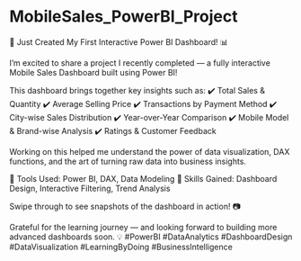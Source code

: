 # MobileSales_PowerBI_Project

🚀 Just Created My First Interactive Power BI Dashboard! 📊

I’m excited to share a project I recently completed — a fully interactive Mobile Sales Dashboard built using Power BI!

This dashboard brings together key insights such as:
✔️ Total Sales & Quantity
✔️ Average Selling Price
✔️ Transactions by Payment Method
✔️ City-wise Sales Distribution
✔️ Year-over-Year Comparison
✔️ Mobile Model & Brand-wise Analysis
✔️ Ratings & Customer Feedback

Working on this helped me understand the power of data visualization, DAX functions, and the art of turning raw data into business insights.

🔹 Tools Used: Power BI, DAX, Data Modeling
🔹 Skills Gained: Dashboard Design, Interactive Filtering, Trend Analysis

Swipe through to see snapshots of the dashboard in action! 📷

Grateful for the learning journey — and looking forward to building more advanced dashboards soon. 💡
#PowerBI #DataAnalytics #DashboardDesign #DataVisualization #LearningByDoing #BusinessIntelligence
